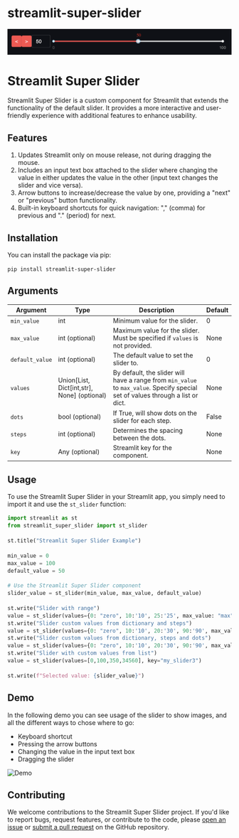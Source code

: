# streamlit-super-slider
![](./assets/slider_img.png)

# Streamlit Super Slider

Streamlit Super Slider is a custom component for Streamlit that extends the functionality of the default slider. It provides a more interactive and user-friendly experience with additional features to enhance usability.

## Features

1. Updates Streamlit only on mouse release, not during dragging the mouse.
2. Includes an input text box attached to the slider where changing the value in either updates the value in the other (input text changes the slider and vice versa).
3. Arrow buttons to increase/decrease the value by one, providing a "next" or "previous" button functionality.
4. Built-in keyboard shortcuts for quick navigation: "," (comma) for previous and "." (period) for next.

## Installation

You can install the package via pip:

```pip install streamlit-super-slider```

## Arguments 

| Argument       | Type                                    | Description                                                                                                                                         | Default |
| -------------- | --------------------------------------- | --------------------------------------------------------------------------------------------------------------------------------------------------- | ------- |
| `min_value`    | int                                      | Minimum value for the slider.                                                                                                                       | 0       |
| `max_value`    | int (optional)                           | Maximum value for the slider. Must be specified if `values` is not provided.                                                                        | None    |
| `default_value`| int (optional)                           | The default value to set the slider to.                                                                                                             | 0       |
| `values`       | Union[List, Dict[int,str], None] (optional) | By default, the slider will have a range from `min_value` to `max_value`. Specify special set of values through a list or dict.                    | None    |
| `dots`         | bool (optional)                          | If True, will show dots on the slider for each step.                                                                                                | False   |
| `steps`        | int (optional)                           | Determines the spacing between the dots.                                                                                                            | None    |
| `key`          | Any (optional)                           | Streamlit key for the component.                                                                                                                    | None    |

## Usage

To use the Streamlit Super Slider in your Streamlit app, you simply need to import it and use the `st_slider` function:

```python
import streamlit as st
from streamlit_super_slider import st_slider

st.title("Streamlit Super Slider Example")

min_value = 0
max_value = 100
default_value = 50

# Use the Streamlit Super Slider component
slider_value = st_slider(min_value, max_value, default_value)

st.write("Slider with range")
value = st_slider(values={0: "zero", 10:'10', 25:'25', max_value: "max"}, key="my_slider2" ,dots=False)
st.write("Slider custom values from dictionary and steps")
value = st_slider(values={0: "zero", 10:'10', 20:'30', 90:'90', max_value: "max"}, key="my_slider2_steps" ,dots=False, steps=10)
st.write("Slider custom values from dictionary, steps and dots")
value = st_slider(values={0: "zero", 10:'10', 20:'30', 90:'90', max_value: "max"}, key="my_slider2_dots_steps" ,dots=True, steps=10)
st.write("Slider with custom values from list")
value = st_slider(values=[0,100,350,34560], key="my_slider3")

st.write(f"Selected value: {slider_value}")
```

## Demo

In the following demo you can see usage of the slider to show images, and all the different ways to chose where to go:
* Keyboard shortcut
* Pressing the arrow buttons
* Changing the value in the input text box
* Dragging the slider

![Demo](./assets/ezgif.com-video-to-gif.gif)

## Contributing

We welcome contributions to the Streamlit Super Slider project. If you'd like to report bugs, request features, or contribute to the code, please [open an issue](https://github.com/fgdvir/streamlit-super-slider/issues) or [submit a pull request](https://github.com/fgdvir/streamlit-super-slider/pulls) on the GitHub repository.
